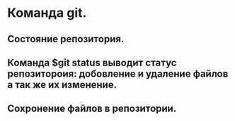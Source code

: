 # Команда git.
## Состояние репозитория.
## Команда $git status выводит статус репозитороия: добовление и удаление файлов а так же их изменение.
## Сохронение файлов в репозитории.
##
